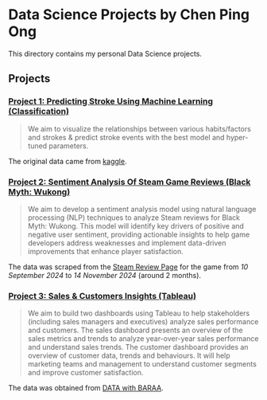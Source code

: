 # Data Science Projects by Chen Ping Ong
This directory contains my personal Data Science projects.

## Projects
### [Project 1: Predicting Stroke Using Machine Learning (Classification)](Classification_Stroke)
  > We aim to visualize the relationships between various habits/factors and strokes & predict stroke events with the best model and hyper-tuned parameters.

The original data came from [kaggle](https://www.kaggle.com/datasets/fedesoriano/stroke-prediction-dataset/data).

### [Project 2: Sentiment Analysis Of Steam Game Reviews (Black Myth: Wukong)](Sentiment-Analysis_Game-Reviews)
  > We aim to develop a sentiment analysis model using natural language processing (NLP) techniques to analyze Steam reviews for Black Myth: Wukong. This model will identify key drivers of positive and negative user sentiment, providing actionable insights to help game developers address weaknesses and implement data-driven improvements that enhance player satisfaction.

The data was scraped from the [Steam Review Page](https://steamcommunity.com/app/2358720/reviews/) for the game from *10 September 2024* to *14 November 2024* (around 2 months).

### [Project 3: Sales & Customers Insights (Tableau)](Tableau_Sales-Customers-Insights)
  > We aim to build two dashboards using Tableau to help stakeholders (including sales managers and executives) analyze sales performance and customers. The sales dashboard presents an overview of the sales metrics and trends to analyze year-over-year sales performance and understand sales trends. The customer dashboard provides an overview of customer data, trends and behaviours. It will help marketing teams and management to understand customer segments and improve customer satisfaction.

The data was obtained from [DATA with BARAA](https://www.datawithbaraa.com/tableau/tableau-sales-project-thank-you/#google_vignette).
